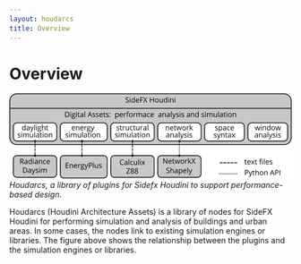 ```yaml
---
layout: houdarcs
title: Overview
---
```


# Overview

![Houdarcs](./assets/images/houdarcs.png)
*Houdarcs, a library of plugins for Sidefx Houdini to support performance-based design.*

Houdarcs (Houdini Architecture Assets) is a library of nodes for SideFX Houdini for performing simulation and analysis of buildings and urban areas. In some cases, the nodes link to existing simulation engines or libraries. The figure above shows the relationship between the plugins and the simulation engines or libraries.


